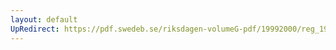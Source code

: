 ```yaml
---
layout: default
UpRedirect: https://pdf.swedeb.se/riksdagen-volumeG-pdf/19992000/reg_19992000/reg_19992000_0311.pdf
---
```

